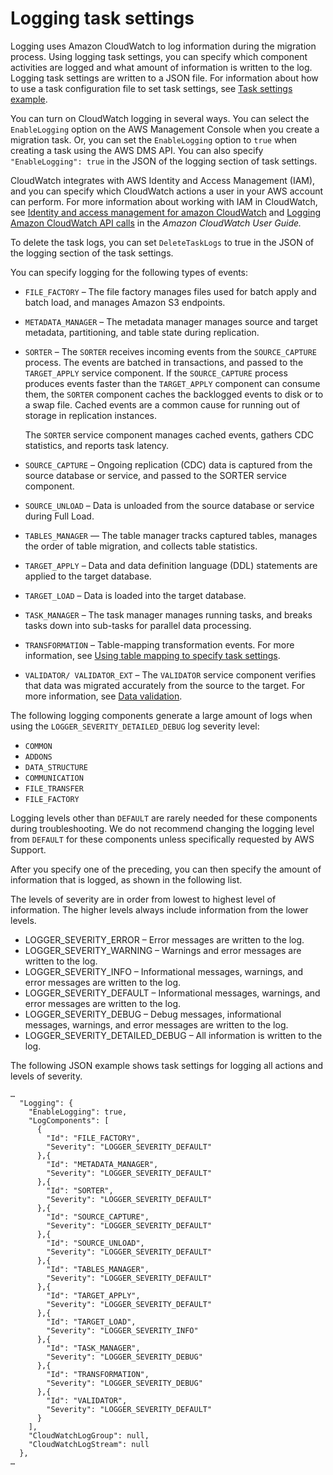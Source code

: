 # Logging task settings<a name="CHAP_Tasks.CustomizingTasks.TaskSettings.Logging"></a>

Logging uses Amazon CloudWatch to log information during the migration process\. Using logging task settings, you can specify which component activities are logged and what amount of information is written to the log\. Logging task settings are written to a JSON file\. For information about how to use a task configuration file to set task settings, see [Task settings example](CHAP_Tasks.CustomizingTasks.TaskSettings.md#CHAP_Tasks.CustomizingTasks.TaskSettings.Example)\. 

You can turn on CloudWatch logging in several ways\. You can select the `EnableLogging` option on the AWS Management Console when you create a migration task\. Or, you can set the `EnableLogging` option to `true` when creating a task using the AWS DMS API\. You can also specify `"EnableLogging": true` in the JSON of the logging section of task settings\.

CloudWatch integrates with AWS Identity and Access Management \(IAM\), and you can specify which CloudWatch actions a user in your AWS account can perform\. For more information about working with IAM in CloudWatch, see [Identity and access management for amazon CloudWatch](https://docs.aws.amazon.com/AmazonCloudWatch/latest/monitoring/auth-and-access-control-cw.html) and [Logging Amazon CloudWatch API calls](https://docs.aws.amazon.com/AmazonCloudWatch/latest/monitoring/logging_cw_api_calls.html) in the *Amazon CloudWatch User Guide\.*

To delete the task logs, you can set `DeleteTaskLogs` to true in the JSON of the logging section of the task settings\.

You can specify logging for the following types of events:
+ `FILE_FACTORY` – The file factory manages files used for batch apply and batch load, and manages Amazon S3 endpoints\.
+ `METADATA_MANAGER` – The metadata manager manages source and target metadata, partitioning, and table state during replication\.
+ `SORTER` – The `SORTER` receives incoming events from the `SOURCE_CAPTURE` process\. The events are batched in transactions, and passed to the `TARGET_APPLY` service component\. If the `SOURCE_CAPTURE` process produces events faster than the `TARGET_APPLY` component can consume them, the `SORTER` component caches the backlogged events to disk or to a swap file\. Cached events are a common cause for running out of storage in replication instances\.

  The `SORTER` service component manages cached events, gathers CDC statistics, and reports task latency\.
+ `SOURCE_CAPTURE` – Ongoing replication \(CDC\) data is captured from the source database or service, and passed to the SORTER service component\.
+ `SOURCE_UNLOAD` – Data is unloaded from the source database or service during Full Load\.
+ `TABLES_MANAGER` — The table manager tracks captured tables, manages the order of table migration, and collects table statistics\.
+ `TARGET_APPLY` – Data and data definition language \(DDL\) statements are applied to the target database\.
+ `TARGET_LOAD` – Data is loaded into the target database\.
+ `TASK_MANAGER` – The task manager manages running tasks, and breaks tasks down into sub\-tasks for parallel data processing\.
+ `TRANSFORMATION` – Table\-mapping transformation events\. For more information, see [Using table mapping to specify task settings](CHAP_Tasks.CustomizingTasks.TableMapping.md)\.
+ `VALIDATOR/ VALIDATOR_EXT` – The `VALIDATOR` service component verifies that data was migrated accurately from the source to the target\. For more information, see [Data validation](CHAP_Validating.md)\. 

The following logging components generate a large amount of logs when using the `LOGGER_SEVERITY_DETAILED_DEBUG` log severity level:
+ `COMMON`
+ `ADDONS`
+ `DATA_STRUCTURE`
+ `COMMUNICATION`
+ `FILE_TRANSFER`
+ `FILE_FACTORY`

Logging levels other than `DEFAULT` are rarely needed for these components during troubleshooting\. We do not recommend changing the logging level from `DEFAULT` for these components unless specifically requested by AWS Support\.

After you specify one of the preceding, you can then specify the amount of information that is logged, as shown in the following list\. 

The levels of severity are in order from lowest to highest level of information\. The higher levels always include information from the lower levels\. 
+ LOGGER\_SEVERITY\_ERROR – Error messages are written to the log\.
+ LOGGER\_SEVERITY\_WARNING – Warnings and error messages are written to the log\.
+ LOGGER\_SEVERITY\_INFO – Informational messages, warnings, and error messages are written to the log\.
+ LOGGER\_SEVERITY\_DEFAULT – Informational messages, warnings, and error messages are written to the log\.
+ LOGGER\_SEVERITY\_DEBUG – Debug messages, informational messages, warnings, and error messages are written to the log\.
+ LOGGER\_SEVERITY\_DETAILED\_DEBUG – All information is written to the log\.

The following JSON example shows task settings for logging all actions and levels of severity\.

```
…
  "Logging": {
    "EnableLogging": true,
    "LogComponents": [
      {
        "Id": "FILE_FACTORY",
        "Severity": "LOGGER_SEVERITY_DEFAULT"
      },{
        "Id": "METADATA_MANAGER",
        "Severity": "LOGGER_SEVERITY_DEFAULT"
      },{
        "Id": "SORTER",
        "Severity": "LOGGER_SEVERITY_DEFAULT"
      },{
        "Id": "SOURCE_CAPTURE",
        "Severity": "LOGGER_SEVERITY_DEFAULT"
      },{
        "Id": "SOURCE_UNLOAD",
        "Severity": "LOGGER_SEVERITY_DEFAULT"
      },{
        "Id": "TABLES_MANAGER",
        "Severity": "LOGGER_SEVERITY_DEFAULT"
      },{
        "Id": "TARGET_APPLY",
        "Severity": "LOGGER_SEVERITY_DEFAULT"
      },{
        "Id": "TARGET_LOAD",
        "Severity": "LOGGER_SEVERITY_INFO"
      },{
        "Id": "TASK_MANAGER",
        "Severity": "LOGGER_SEVERITY_DEBUG"
      },{
        "Id": "TRANSFORMATION",
        "Severity": "LOGGER_SEVERITY_DEBUG"
      },{
        "Id": "VALIDATOR",
        "Severity": "LOGGER_SEVERITY_DEFAULT"
      }
    ],
    "CloudWatchLogGroup": null,
    "CloudWatchLogStream": null
  }, 
…
```
